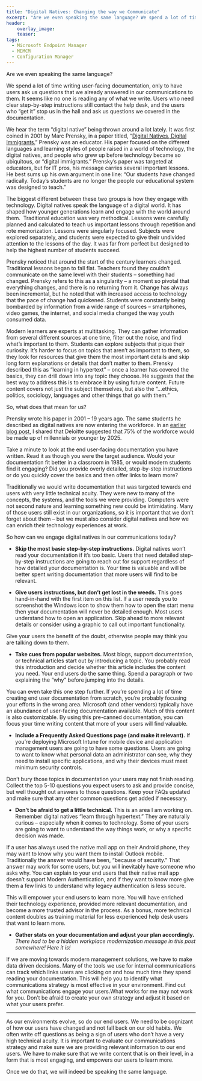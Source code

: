 ```yaml
---
title: "Digital Natives: Changing the way we Communicate"
excerpt: "Are we even speaking the same language? We spend a lot of time writing user-facing documentation, only to have users ask us questions that we already answered in our communications to them. "
header:
    overlay_image:
    teaser:
tags:
  - Microsoft Endpoint Manager
  - MEMCM
  - Configuration Manager
---
```


Are we even speaking the same language?

We spend a lot of time writing user-facing documentation, only to have users ask us questions that we already answered in our communications to them. It seems like no one is reading any of what we write. Users who need clear step-by-step instructions still contact the help desk, and the users who “get it” stop us in the hall and ask us questions we covered in the documentation.

We hear the term “digital native” being thrown around a lot lately. It was first coined in 2001 by Marc Prensky, in a paper titled, “[Digital Natives, Digital Immigrants.](http://www.marcprensky.com/writing/Prensky%20-%20Digital%20Natives,%20Digital%20Immigrants%20-%20Part1.pdf)”  Prensky was an educator. His paper focused on the different languages and learning styles of people raised in a world of technology, the digital natives, and people who grew up before technology became so ubiquitous, or “digital immigrants.” Prensky’s paper was targeted at educators, but for IT pros, his message carries several important lessons. He best sums up his own argument in one line: “Our students have changed radically. Today’s students are no longer the people our educational system was designed to teach.”

The biggest different between these two groups is how they engage with technology. Digital natives speak the language of a digital world. It has shaped how younger generations learn and engage with the world around them.
​
Traditional education was very methodical. Lessons were carefully planned and calculated to teach us important lessons through repetition and rote memorization. Lessons were singularly focused. Subjects were explored separately, and students were expected to give their undivided attention to the lessons of the day. It was far from perfect but designed to help the highest number of students succeed.

Prensky noticed that around the start of the century learners changed. Traditional lessons began to fall flat. Teachers found they couldn’t communicate on the same level with their students – something had changed. Prensky refers to this as a singularity – a moment so pivotal that everything changes, and there is no returning from it. Change has always been incremental, but he noted that with increased access to technology that the pace of change had quickened. Students were constantly being bombarded by information from a wide range of sources – smartphones, video games, the internet, and social media changed the way youth consumed data.

Modern learners are experts at multitasking. They can gather information from several different sources at one time, filter out the noise, and find what’s important to them. Students can explore subjects that pique their curiosity. It’s harder to focus on topics that aren’t as important to them, so they look for resources that give them the most important details and skip long form explanations or details that don’t matter to them. Prensky described this as “learning in hypertext” – once a learner has covered the basics, they can drill down into any topic they choose. He suggests that the best way to address this is to embrace it by using future content. Future content covers not just the subject themselves, but also the “…ethics, politics, sociology, languages and other things that go with them.”

So, what does that mean for us?

Prensky wrote his paper in 2001 – 19 years ago. The same students he described as digital natives are now entering the workforce. In an [earlier blog post](https://www.modernendpoint.com/managed/empower-end-users-by-understanding-their-needs), I shared that Deloitte suggested that 75% of the workforce would be made up of millennials or younger by 2025.

Take a minute to look at the end user-facing documentation you have written. Read it as though you were the target audience. Would your documentation fit better in a classroom in 1985, or would modern students find it engaging? Did you provide overly detailed, step-by-step instructions or do you quickly cover the basics and then offer links to learn more?

Traditionally we would write documentation that was targeted towards end users with very little technical acuity. They were new to many of the concepts, the systems, and the tools we were providing. Computers were not second nature and learning something new could be intimidating. Many of those users still exist in our organizations, so it is important that we don’t forget about them – but we must also consider digital natives and how we can enrich their technology experiences at work.

So how can we engage digital natives in our communications today?

* **Skip the most basic step-by-step instructions.**
Digital natives won’t read your documentation if it’s too basic. Users that need detailed step-by-step instructions are going to reach out for support regardless of how detailed your documentation is. Your time is valuable and will be better spent writing documentation that more users will find to be relevant.

* **Give users instructions, but don’t get lost in the weeds.**
This goes hand-in-hand with the first item on this list. If a user needs you to screenshot the Windows icon to show them how to open the start menu then your documentation will never be detailed enough. Most users understand how to open an application. Skip ahead to more relevant details or consider using a graphic to call out important functionality.
 
Give your users the benefit of the doubt, otherwise people may think you are talking down to them.

* **Take cues from popular websites.**
Most blogs, support documentation, or technical articles start out by introducing a topic. You probably read this introduction and decide whether this article includes the content you need. Your end users do the same thing. Spend a paragraph or two explaining the “why” before jumping into the details.
 
You can even take this one step further. If you’re spending a lot of time creating end user documentation from scratch, you’re probably focusing your efforts in the wrong area. Microsoft (and other vendors) typically have an abundance of user-facing documentation available. Much of this content is also customizable. By using this pre-canned documentation, you can focus your time writing content that more of your users will find valuable.

* **Include a Frequently Asked Questions page (and make it relevant).**
If you’re deploying Microsoft Intune for mobile device and application management users are going to have some questions. Users are going to want to know what personal data an administrator can see, why they need to install specific applications, and why their devices must meet minimum security controls.
 
Don’t bury those topics in documentation your users may not finish reading. Collect the top 5-10 questions you expect users to ask and provide concise, but well thought out answers to those questions. Keep your FAQs updated and make sure that any other common questions get added if necessary.

* **Don’t be afraid to get a little technical.**
This is an area I am working on. Remember digital natives “learn through hypertext.” They are naturally curious – especially when it comes to technology. Some of your users are going to want to understand the way things work, or why a specific decision was made.
 
If a user has always used the native mail app on their Android phone, they may want to know why you want them to install Outlook mobile. Traditionally the answer would have been, “because of security.” That answer may work for some users, but you will inevitably have someone who asks why. You can explain to your end users that their native mail app doesn’t support Modern Authentication, and if they want to know more give them a few links to understand why legacy authentication is less secure.
 
This will empower your end users to learn more. You will have enriched their technology experience, provided more relevant documentation, and become a more trusted advisor in the process. As a bonus, more technical content doubles as training material for less experienced help desk users that want to learn more.

* **Gather stats on your documentation and adjust your plan accordingly.**
_There had to be a hidden workplace modernization message in this post somewhere! Here it is!_
 
If we are moving towards modern management solutions, we have to make data driven decisions. Many of the tools we use for internal communications can track which links users are clicking on and how much time they spend reading your documentation. This will help you to identify what communications strategy is most effective in your environment. Find out what communications engage your users.What works for me may not work for you. Don’t be afraid to create your own strategy and adjust it based on what your users prefer.

____

As our environments evolve, so do our end users. We need to be cognizant of how our users have changed and not fall back on our old habits. We often write off questions as being a sign of users who don’t have a very high technical acuity. It is important to evaluate our communications strategy and make sure we are providing relevant information to our end users. We have to make sure that we write content that is on their level, in a form that is most engaging, and empowers our users to learn more.

Once we do that, we will indeed be speaking the same language.